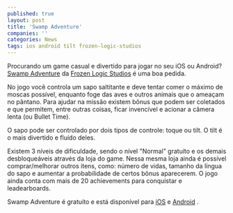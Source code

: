 ```yaml
---
published: true
layout: post
title: 'Swamp Adventure'
companies: ''
categories: News
tags: ios android tilt frozen-logic-studios
---
```


 
Procurando um game casual e divertido para jogar no seu iOS ou Android? <a href="http://www.frozenlogicstudios.com/swampadventure.html" target="_blank">Swamp Adventure</a>
 da <a href="http://www.frozenlogicstudios.com">Frozen Logic Studios</a>
 &#233; uma boa pedida.
 
No jogo voc&#234; controla um sapo saltitante e deve tentar comer o m&#225;ximo de moscas poss&#237;vel, enquanto foge das aves e outros animais que o amea&#231;am no p&#226;ntano. Para ajudar na miss&#227;o existem b&#244;nus que podem ser coletados e que permitem, entre outras coisas, ficar invenc&#237;vel e acionar a c&#226;mera lenta (ou Bullet Time).
 

 
O sapo pode ser controlado por dois tipos de controle: toque ou tilt. O tilt &#233; o mais divertido e flu&#237;do deles.
 
Existem 3 n&#237;veis de dificuldade, sendo o n&#237;vel &quot;Normal&quot; gratu&#237;to e os demais desbloque&#225;veis atrav&#233;s da loja do game. Nessa mesma loja ainda &#233; poss&#237;vel comprar/melhorar outros itens, como: n&#250;mero de vidas, tamanho da l&#237;ngua do sapo e aumentar a probabilidade de certos b&#244;nus aparecerem.
O jogo ainda conta com mais de 20 achievements para conquistar e leadearboards.
 

 
<p style="text-align: left;">Swamp Adventure &#233; gratu&#237;to e est&#225; dispon&#237;vel para <a href="https://itunes.apple.com/us/app/swamp-adventure/id524453458" target="_blank">iOS</a>
 e <a href="https://play.google.com/store/apps/details?id=com.frozenlogicstudios.swampadventure">Android</a>
.
